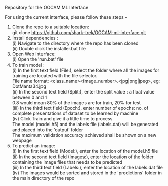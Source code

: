 Repository for the OOCAM ML Interface

For using the current interface, please follow these steps -  
1. Clone the repo to a suitable location:  
    git clone https://github.com/shark-trek/OOCAM-ml-interface.git  
2. Install dependencies :  
    (i) Navigate to the directory where the repo has been cloned  
    (ii) Double click the installer.bat file  
3. Open Web Interface:  
    (i) Open the 'run.bat' file  
4. To train model:  
    (i) In the first text field (File:), select the folder where all the images for training are located with the file selector.    
        File name format: <class_name><image_number>.<jpg|png|jpeg>, eg: DotManta34.jpg  
    (ii) In the second text field (Split:), enter the split value : a float value between 0 and 1  
         0.8 would mean 80% of the images are for train, 20% for test  
    (iii) In the third text field (Epoch:), enter number of epochs: no. of complete presentations of dataset to be learned by machine  
    (iv) Click Train and give it a little time to process  
         The model (model.h5) and the labels file (labels.dat) will be generated and placed into the 'output' folder    
         The maximum validation accuracy achieved shall be shown on a new webpage  
5. To predict an image:  
      (i) In the first text field (Model:), enter the location of the model.h5 file  
      (ii) In the second text field (Images:), enter the location of the folder containing the image files that needs to be predicted    
      (iii) In the third text field (Labels:), enter the location of the labels.dat file   
      (iv) The images would be sorted and stored in the 'predictions' folder in the main directory of the repo        
